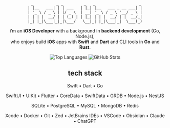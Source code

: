 <div align="center">
  
  ```
   _          _ _         _   _                   _
  | |__   ___| | | ___   | |_| |__   ___ _ __ ___| |
  | '_ \ / _ \ | |/ _ \  | __| '_ \ / _ \ '__/ _ \ |
  | | | |  __/ | | (_) | | |_| | | |  __/ | |  __/_|
  |_| |_|\___|_|_|\___/   \__|_| |_|\___|_|  \___(_)
  ```
  
  i’m an **iOS Developer** with a background in **backend development** (Go, Node.js),<br/>
  who enjoys build **iOS** apps with **Swift** and **Dart** and CLI tools in **Go** and **Rust**.

  ![Top Languages](https://github-readme-stats.vercel.app/api/top-langs/?username=yatoenough&layout=compact&theme=dark) ![GitHub Stats](https://github-readme-stats.vercel.app/api?username=yatoenough&show_icons=true&theme=dark&hide_title=true)
  
  ## tech stack

  Swift • Dart • Go 

  SwiftUI • UIKit • Flutter • CoreData • SwiftData • GRDB • Node.js • NestJS
  
  SQLite • PostgreSQL • MySQL • MongoDB • Redis
  
  Xcode • Docker • Git • Zed • JetBrains IDEs • VSCode • Obsidian • Claude • ChatGPT

</div>
